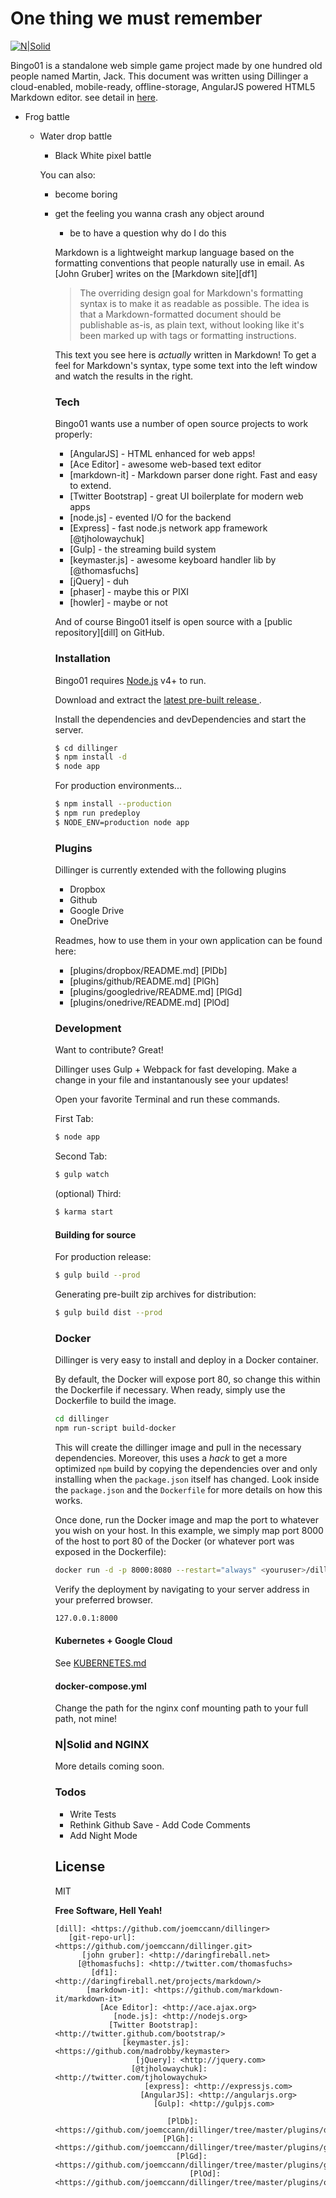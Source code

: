 # One thing we must remember

[![N|Solid](https://avatars0.githubusercontent.com/u/22369252?v=3&s=100)](https://github.com/account)

Bingo01 is a standalone web simple game project made by one hundred old people named Martin, Jack.
This document was written using Dillinger a cloud-enabled, mobile-ready, offline-storage, AngularJS powered HTML5 Markdown editor. see detail in [here](http://dillinger.io/).

  - Frog battle
    - Water drop battle
      - Black White pixel battle

      You can also:
        - become boring
	  - get the feeling you wanna crash any object around
	    - be to have a question why do I do this

	    Markdown is a lightweight markup language based on the formatting conventions that people naturally use in email.  As [John Gruber] writes on the [Markdown site][df1]

	    > The overriding design goal for Markdown's
	    > formatting syntax is to make it as readable
	    > as possible. The idea is that a
	    > Markdown-formatted document should be
	    > publishable as-is, as plain text, without
	    > looking like it's been marked up with tags
	    > or formatting instructions.

	    This text you see here is *actually* written in Markdown! To get a feel for Markdown's syntax, type some text into the left window and watch the results in the right.

	    ### Tech

	    Bingo01 wants use a number of open source projects to work properly:

	    * [AngularJS] - HTML enhanced for web apps!
	    * [Ace Editor] - awesome web-based text editor
	    * [markdown-it] - Markdown parser done right. Fast and easy to extend.
	    * [Twitter Bootstrap] - great UI boilerplate for modern web apps
	    * [node.js] - evented I/O for the backend
	    * [Express] - fast node.js network app framework [@tjholowaychuk]
	    * [Gulp] - the streaming build system
	    * [keymaster.js] - awesome keyboard handler lib by [@thomasfuchs]
	    * [jQuery] - duh
	    * [phaser] - maybe this or PIXI
	    * [howler] - maybe or not

	    And of course Bingo01 itself is open source with a [public repository][dill]
	     on GitHub.

	     ### Installation

	     Bingo01 requires [Node.js](https://nodejs.org/) v4+ to run.


	     Download and extract the [ latest pre-built release ](https://github.com/Disbe/hobby01).

	     Install the dependencies and devDependencies and start the server.

	     ```sh
	     $ cd dillinger
	     $ npm install -d
	     $ node app
	     ```

	     For production environments...

	     ```sh
	     $ npm install --production
	     $ npm run predeploy
	     $ NODE_ENV=production node app
	     ```

	     ### Plugins

	     Dillinger is currently extended with the following plugins

	     * Dropbox
	     * Github
	     * Google Drive
	     * OneDrive

	     Readmes, how to use them in your own application can be found here:

	     * [plugins/dropbox/README.md] [PlDb]
	     * [plugins/github/README.md] [PlGh]
	     * [plugins/googledrive/README.md] [PlGd]
	     * [plugins/onedrive/README.md] [PlOd]

	     ### Development

	     Want to contribute? Great!

	     Dillinger uses Gulp + Webpack for fast developing.
	     Make a change in your file and instantanously see your updates!

	     Open your favorite Terminal and run these commands.

	     First Tab:
	     ```sh
	     $ node app
	     ```

	     Second Tab:
	     ```sh
	     $ gulp watch
	     ```

	     (optional) Third:
	     ```sh
	     $ karma start
	     ```
	     #### Building for source
	     For production release:
	     ```sh
	     $ gulp build --prod
	     ```
	     Generating pre-built zip archives for distribution:
	     ```sh
	     $ gulp build dist --prod
	     ```
	     ### Docker
	     Dillinger is very easy to install and deploy in a Docker container.

	     By default, the Docker will expose port 80, so change this within the Dockerfile if necessary. When ready, simply use the Dockerfile to build the image.

	     ```sh
	     cd dillinger
	     npm run-script build-docker
	     ```
	     This will create the dillinger image and pull in the necessary dependencies. Moreover, this uses a _hack_ to get a more optimized `npm` build by copying the dependencies over and only installing when the `package.json` itself has changed.  Look inside the `package.json` and the `Dockerfile` for more details on how this works.

	     Once done, run the Docker image and map the port to whatever you wish on your host. In this example, we simply map port 8000 of the host to port 80 of the Docker (or whatever port was exposed in the Dockerfile):

	     ```sh
	     docker run -d -p 8000:8080 --restart="always" <youruser>/dillinger:latest
	     ```

	     Verify the deployment by navigating to your server address in your preferred browser.

	     ```sh
	     127.0.0.1:8000
	     ```

	     #### Kubernetes + Google Cloud

	     See [KUBERNETES.md](https://github.com/joemccann/dillinger/blob/master/KUBERNETES.md)


	     #### docker-compose.yml

	     Change the path for the nginx conf mounting path to your full path, not mine!

	     ### N|Solid and NGINX

	     More details coming soon.


	     ### Todos

	      - Write Tests
	       - Rethink Github Save
	        - Add Code Comments
		 - Add Night Mode

		 License
		 ----

		 MIT


		 **Free Software, Hell Yeah!**

		 [//]: # (These are reference links used in the body of this note and get stripped out when the markdown processor does its job. There is no need to format nicely because it shouldn't be seen. Thanks SO - http://stackoverflow.com/questions/4823468/store-comments-in-markdown-syntax)


		    [dill]: <https://github.com/joemccann/dillinger>
		       [git-repo-url]: <https://github.com/joemccann/dillinger.git>
		          [john gruber]: <http://daringfireball.net>
			     [@thomasfuchs]: <http://twitter.com/thomasfuchs>
			        [df1]: <http://daringfireball.net/projects/markdown/>
				   [markdown-it]: <https://github.com/markdown-it/markdown-it>
				      [Ace Editor]: <http://ace.ajax.org>
				         [node.js]: <http://nodejs.org>
					    [Twitter Bootstrap]: <http://twitter.github.com/bootstrap/>
					       [keymaster.js]: <https://github.com/madrobby/keymaster>
					          [jQuery]: <http://jquery.com>
						     [@tjholowaychuk]: <http://twitter.com/tjholowaychuk>
						        [express]: <http://expressjs.com>
							   [AngularJS]: <http://angularjs.org>
							      [Gulp]: <http://gulpjs.com>

							         [PlDb]: <https://github.com/joemccann/dillinger/tree/master/plugins/dropbox/README.md>
								    [PlGh]:  <https://github.com/joemccann/dillinger/tree/master/plugins/github/README.md>
								       [PlGd]: <https://github.com/joemccann/dillinger/tree/master/plugins/googledrive/README.md>
								          [PlOd]: <https://github.com/joemccann/dillinger/tree/master/plugins/onedrive/README.md>

